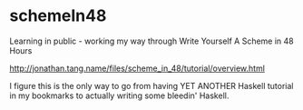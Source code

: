 schemeIn48
==========

Learning in public - working my way through Write Yourself A Scheme in 48 Hours

http://jonathan.tang.name/files/scheme_in_48/tutorial/overview.html

I figure this is the only way to go from having YET ANOTHER Haskell tutorial in my bookmarks to actually writing some bleedin' Haskell.
